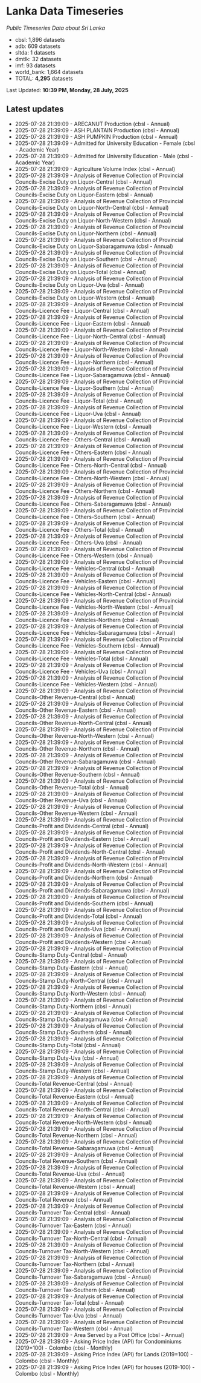 # Lanka Data Timeseries
*Public Timeseries Data about Sri Lanka*

* cbsl: 1,896 datasets
* adb: 609 datasets
* sltda: 1 datasets
* dmtlk: 32 datasets
* imf: 93 datasets
* world_bank: 1,664 datasets
* TOTAL: **4,295** datasets

Last Updated: **10:39 PM, Monday, 28 July, 2025**

## Latest updates

* 2025-07-28 21:39:09 - ARECANUT Production (cbsl - Annual)
* 2025-07-28 21:39:09 - ASH PLANTAIN Production (cbsl - Annual)
* 2025-07-28 21:39:09 - ASH PUMPKIN Production (cbsl - Annual)
* 2025-07-28 21:39:09 - Admitted for University Education - Female (cbsl - Academic Year)
* 2025-07-28 21:39:09 - Admitted for University Education - Male (cbsl - Academic Year)
* 2025-07-28 21:39:09 - Agriculture Volume Index (cbsl - Annual)
* 2025-07-28 21:39:09 - Analysis of Revenue Collection of Provincial Councils-Excise Duty on Liquor-Central (cbsl - Annual)
* 2025-07-28 21:39:09 - Analysis of Revenue Collection of Provincial Councils-Excise Duty on Liquor-Eastern (cbsl - Annual)
* 2025-07-28 21:39:09 - Analysis of Revenue Collection of Provincial Councils-Excise Duty on Liquor-North-Central (cbsl - Annual)
* 2025-07-28 21:39:09 - Analysis of Revenue Collection of Provincial Councils-Excise Duty on Liquor-North-Western (cbsl - Annual)
* 2025-07-28 21:39:09 - Analysis of Revenue Collection of Provincial Councils-Excise Duty on Liquor-Northern (cbsl - Annual)
* 2025-07-28 21:39:09 - Analysis of Revenue Collection of Provincial Councils-Excise Duty on Liquor-Sabaragamuwa (cbsl - Annual)
* 2025-07-28 21:39:09 - Analysis of Revenue Collection of Provincial Councils-Excise Duty on Liquor-Southern (cbsl - Annual)
* 2025-07-28 21:39:09 - Analysis of Revenue Collection of Provincial Councils-Excise Duty on Liquor-Total (cbsl - Annual)
* 2025-07-28 21:39:09 - Analysis of Revenue Collection of Provincial Councils-Excise Duty on Liquor-Uva (cbsl - Annual)
* 2025-07-28 21:39:09 - Analysis of Revenue Collection of Provincial Councils-Excise Duty on Liquor-Western (cbsl - Annual)
* 2025-07-28 21:39:09 - Analysis of Revenue Collection of Provincial Councils-Licence Fee - Liquor-Central (cbsl - Annual)
* 2025-07-28 21:39:09 - Analysis of Revenue Collection of Provincial Councils-Licence Fee - Liquor-Eastern (cbsl - Annual)
* 2025-07-28 21:39:09 - Analysis of Revenue Collection of Provincial Councils-Licence Fee - Liquor-North-Central (cbsl - Annual)
* 2025-07-28 21:39:09 - Analysis of Revenue Collection of Provincial Councils-Licence Fee - Liquor-North-Western (cbsl - Annual)
* 2025-07-28 21:39:09 - Analysis of Revenue Collection of Provincial Councils-Licence Fee - Liquor-Northern (cbsl - Annual)
* 2025-07-28 21:39:09 - Analysis of Revenue Collection of Provincial Councils-Licence Fee - Liquor-Sabaragamuwa (cbsl - Annual)
* 2025-07-28 21:39:09 - Analysis of Revenue Collection of Provincial Councils-Licence Fee - Liquor-Southern (cbsl - Annual)
* 2025-07-28 21:39:09 - Analysis of Revenue Collection of Provincial Councils-Licence Fee - Liquor-Total (cbsl - Annual)
* 2025-07-28 21:39:09 - Analysis of Revenue Collection of Provincial Councils-Licence Fee - Liquor-Uva (cbsl - Annual)
* 2025-07-28 21:39:09 - Analysis of Revenue Collection of Provincial Councils-Licence Fee - Liquor-Western (cbsl - Annual)
* 2025-07-28 21:39:09 - Analysis of Revenue Collection of Provincial Councils-Licence Fee - Others-Central (cbsl - Annual)
* 2025-07-28 21:39:09 - Analysis of Revenue Collection of Provincial Councils-Licence Fee - Others-Eastern (cbsl - Annual)
* 2025-07-28 21:39:09 - Analysis of Revenue Collection of Provincial Councils-Licence Fee - Others-North-Central (cbsl - Annual)
* 2025-07-28 21:39:09 - Analysis of Revenue Collection of Provincial Councils-Licence Fee - Others-North-Western (cbsl - Annual)
* 2025-07-28 21:39:09 - Analysis of Revenue Collection of Provincial Councils-Licence Fee - Others-Northern (cbsl - Annual)
* 2025-07-28 21:39:09 - Analysis of Revenue Collection of Provincial Councils-Licence Fee - Others-Sabaragamuwa (cbsl - Annual)
* 2025-07-28 21:39:09 - Analysis of Revenue Collection of Provincial Councils-Licence Fee - Others-Southern (cbsl - Annual)
* 2025-07-28 21:39:09 - Analysis of Revenue Collection of Provincial Councils-Licence Fee - Others-Total (cbsl - Annual)
* 2025-07-28 21:39:09 - Analysis of Revenue Collection of Provincial Councils-Licence Fee - Others-Uva (cbsl - Annual)
* 2025-07-28 21:39:09 - Analysis of Revenue Collection of Provincial Councils-Licence Fee - Others-Western (cbsl - Annual)
* 2025-07-28 21:39:09 - Analysis of Revenue Collection of Provincial Councils-Licence Fee - Vehicles-Central (cbsl - Annual)
* 2025-07-28 21:39:09 - Analysis of Revenue Collection of Provincial Councils-Licence Fee - Vehicles-Eastern (cbsl - Annual)
* 2025-07-28 21:39:09 - Analysis of Revenue Collection of Provincial Councils-Licence Fee - Vehicles-North-Central (cbsl - Annual)
* 2025-07-28 21:39:09 - Analysis of Revenue Collection of Provincial Councils-Licence Fee - Vehicles-North-Western (cbsl - Annual)
* 2025-07-28 21:39:09 - Analysis of Revenue Collection of Provincial Councils-Licence Fee - Vehicles-Northern (cbsl - Annual)
* 2025-07-28 21:39:09 - Analysis of Revenue Collection of Provincial Councils-Licence Fee - Vehicles-Sabaragamuwa (cbsl - Annual)
* 2025-07-28 21:39:09 - Analysis of Revenue Collection of Provincial Councils-Licence Fee - Vehicles-Southern (cbsl - Annual)
* 2025-07-28 21:39:09 - Analysis of Revenue Collection of Provincial Councils-Licence Fee - Vehicles-Total (cbsl - Annual)
* 2025-07-28 21:39:09 - Analysis of Revenue Collection of Provincial Councils-Licence Fee - Vehicles-Uva (cbsl - Annual)
* 2025-07-28 21:39:09 - Analysis of Revenue Collection of Provincial Councils-Licence Fee - Vehicles-Western (cbsl - Annual)
* 2025-07-28 21:39:09 - Analysis of Revenue Collection of Provincial Councils-Other Revenue-Central (cbsl - Annual)
* 2025-07-28 21:39:09 - Analysis of Revenue Collection of Provincial Councils-Other Revenue-Eastern (cbsl - Annual)
* 2025-07-28 21:39:09 - Analysis of Revenue Collection of Provincial Councils-Other Revenue-North-Central (cbsl - Annual)
* 2025-07-28 21:39:09 - Analysis of Revenue Collection of Provincial Councils-Other Revenue-North-Western (cbsl - Annual)
* 2025-07-28 21:39:09 - Analysis of Revenue Collection of Provincial Councils-Other Revenue-Northern (cbsl - Annual)
* 2025-07-28 21:39:09 - Analysis of Revenue Collection of Provincial Councils-Other Revenue-Sabaragamuwa (cbsl - Annual)
* 2025-07-28 21:39:09 - Analysis of Revenue Collection of Provincial Councils-Other Revenue-Southern (cbsl - Annual)
* 2025-07-28 21:39:09 - Analysis of Revenue Collection of Provincial Councils-Other Revenue-Total (cbsl - Annual)
* 2025-07-28 21:39:09 - Analysis of Revenue Collection of Provincial Councils-Other Revenue-Uva (cbsl - Annual)
* 2025-07-28 21:39:09 - Analysis of Revenue Collection of Provincial Councils-Other Revenue-Western (cbsl - Annual)
* 2025-07-28 21:39:09 - Analysis of Revenue Collection of Provincial Councils-Profit and Dividends-Central (cbsl - Annual)
* 2025-07-28 21:39:09 - Analysis of Revenue Collection of Provincial Councils-Profit and Dividends-Eastern (cbsl - Annual)
* 2025-07-28 21:39:09 - Analysis of Revenue Collection of Provincial Councils-Profit and Dividends-North-Central (cbsl - Annual)
* 2025-07-28 21:39:09 - Analysis of Revenue Collection of Provincial Councils-Profit and Dividends-North-Western (cbsl - Annual)
* 2025-07-28 21:39:09 - Analysis of Revenue Collection of Provincial Councils-Profit and Dividends-Northern (cbsl - Annual)
* 2025-07-28 21:39:09 - Analysis of Revenue Collection of Provincial Councils-Profit and Dividends-Sabaragamuwa (cbsl - Annual)
* 2025-07-28 21:39:09 - Analysis of Revenue Collection of Provincial Councils-Profit and Dividends-Southern (cbsl - Annual)
* 2025-07-28 21:39:09 - Analysis of Revenue Collection of Provincial Councils-Profit and Dividends-Total (cbsl - Annual)
* 2025-07-28 21:39:09 - Analysis of Revenue Collection of Provincial Councils-Profit and Dividends-Uva (cbsl - Annual)
* 2025-07-28 21:39:09 - Analysis of Revenue Collection of Provincial Councils-Profit and Dividends-Western (cbsl - Annual)
* 2025-07-28 21:39:09 - Analysis of Revenue Collection of Provincial Councils-Stamp Duty-Central (cbsl - Annual)
* 2025-07-28 21:39:09 - Analysis of Revenue Collection of Provincial Councils-Stamp Duty-Eastern (cbsl - Annual)
* 2025-07-28 21:39:09 - Analysis of Revenue Collection of Provincial Councils-Stamp Duty-North-Central (cbsl - Annual)
* 2025-07-28 21:39:09 - Analysis of Revenue Collection of Provincial Councils-Stamp Duty-North-Western (cbsl - Annual)
* 2025-07-28 21:39:09 - Analysis of Revenue Collection of Provincial Councils-Stamp Duty-Northern (cbsl - Annual)
* 2025-07-28 21:39:09 - Analysis of Revenue Collection of Provincial Councils-Stamp Duty-Sabaragamuwa (cbsl - Annual)
* 2025-07-28 21:39:09 - Analysis of Revenue Collection of Provincial Councils-Stamp Duty-Southern (cbsl - Annual)
* 2025-07-28 21:39:09 - Analysis of Revenue Collection of Provincial Councils-Stamp Duty-Total (cbsl - Annual)
* 2025-07-28 21:39:09 - Analysis of Revenue Collection of Provincial Councils-Stamp Duty-Uva (cbsl - Annual)
* 2025-07-28 21:39:09 - Analysis of Revenue Collection of Provincial Councils-Stamp Duty-Western (cbsl - Annual)
* 2025-07-28 21:39:09 - Analysis of Revenue Collection of Provincial Councils-Total Revenue-Central (cbsl - Annual)
* 2025-07-28 21:39:09 - Analysis of Revenue Collection of Provincial Councils-Total Revenue-Eastern (cbsl - Annual)
* 2025-07-28 21:39:09 - Analysis of Revenue Collection of Provincial Councils-Total Revenue-North-Central (cbsl - Annual)
* 2025-07-28 21:39:09 - Analysis of Revenue Collection of Provincial Councils-Total Revenue-North-Western (cbsl - Annual)
* 2025-07-28 21:39:09 - Analysis of Revenue Collection of Provincial Councils-Total Revenue-Northern (cbsl - Annual)
* 2025-07-28 21:39:09 - Analysis of Revenue Collection of Provincial Councils-Total Revenue-Sabaragamuwa (cbsl - Annual)
* 2025-07-28 21:39:09 - Analysis of Revenue Collection of Provincial Councils-Total Revenue-Southern (cbsl - Annual)
* 2025-07-28 21:39:09 - Analysis of Revenue Collection of Provincial Councils-Total Revenue-Uva (cbsl - Annual)
* 2025-07-28 21:39:09 - Analysis of Revenue Collection of Provincial Councils-Total Revenue-Western (cbsl - Annual)
* 2025-07-28 21:39:09 - Analysis of Revenue Collection of Provincial Councils-Total Revenue (cbsl - Annual)
* 2025-07-28 21:39:09 - Analysis of Revenue Collection of Provincial Councils-Turnover Tax-Central (cbsl - Annual)
* 2025-07-28 21:39:09 - Analysis of Revenue Collection of Provincial Councils-Turnover Tax-Eastern (cbsl - Annual)
* 2025-07-28 21:39:09 - Analysis of Revenue Collection of Provincial Councils-Turnover Tax-North-Central (cbsl - Annual)
* 2025-07-28 21:39:09 - Analysis of Revenue Collection of Provincial Councils-Turnover Tax-North-Western (cbsl - Annual)
* 2025-07-28 21:39:09 - Analysis of Revenue Collection of Provincial Councils-Turnover Tax-Northern (cbsl - Annual)
* 2025-07-28 21:39:09 - Analysis of Revenue Collection of Provincial Councils-Turnover Tax-Sabaragamuwa (cbsl - Annual)
* 2025-07-28 21:39:09 - Analysis of Revenue Collection of Provincial Councils-Turnover Tax-Southern (cbsl - Annual)
* 2025-07-28 21:39:09 - Analysis of Revenue Collection of Provincial Councils-Turnover Tax-Total (cbsl - Annual)
* 2025-07-28 21:39:09 - Analysis of Revenue Collection of Provincial Councils-Turnover Tax-Uva (cbsl - Annual)
* 2025-07-28 21:39:09 - Analysis of Revenue Collection of Provincial Councils-Turnover Tax-Western (cbsl - Annual)
* 2025-07-28 21:39:09 - Area Served by a Post Office (cbsl - Annual)
* 2025-07-28 21:39:09 - Asking Price Index (API) for Condominiums (2019=100) - Colombo (cbsl - Monthly)
* 2025-07-28 21:39:09 - Asking Price Index (API) for Lands (2019=100) - Colombo (cbsl - Monthly)
* 2025-07-28 21:39:09 - Asking Price Index (API) for houses (2019-100) - Colombo (cbsl - Monthly)